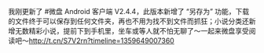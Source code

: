 我刚更新了 #微盘 Android 客户端 V2.4.4，此版本新增了 “另存为” 功能，下载的文件终于可以保存到任何文件夹，再也不用为找不到文件而抓狂；小说分类还新增无数精彩小说，提前下到手机里，坐车或等人就不怕无聊了～一起来微盘享受阅读吧～http://t.cn/S7V2rn?timeline=1359649007360 ​​​​ 